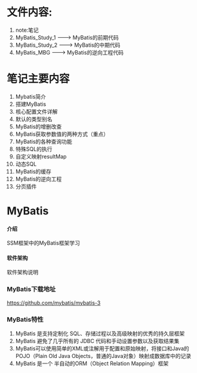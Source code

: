 # 文件内容:
1. note:笔记
2. MyBatis_Study_1  ---> MyBatis的前期代码
3. MyBatis_Study_2  ---> MyBatis的中期代码
4. MyBatis_MBG  ---> MyBatis的逆向工程代码


# 笔记主要内容

1. Mybatis简介
2. 搭建MyBatis
3. 核心配置文件详解
4. 默认的类型别名
5. MyBatis的增删改查
6. MyBatis获取参数值的两种方式（重点）
7. MyBatis的各种查询功能
8. 特殊SQL的执行
9. 自定义映射resultMap
10. 动态SQL
11. MyBatis的缓存
12. MyBatis的逆向工程
13. 分页插件

# MyBatis

#### 介绍
SSM框架中的MyBatis框架学习

#### 软件架构
软件架构说明


### MyBatis下载地址

https://github.com/mybatis/mybatis-3

###  MyBatis特性

1. MyBatis 是支持定制化 SQL、存储过程以及高级映射的优秀的持久层框架
2. MyBatis 避免了几乎所有的 JDBC 代码和手动设置参数以及获取结果集
3. MyBatis可以使用简单的XML或注解用于配置和原始映射，将接口和Java的POJO（Plain Old Java Objects，普通的Java对象）映射成数据库中的记录
4. MyBatis 是一个 半自动的ORM（Object Relation Mapping）框架


